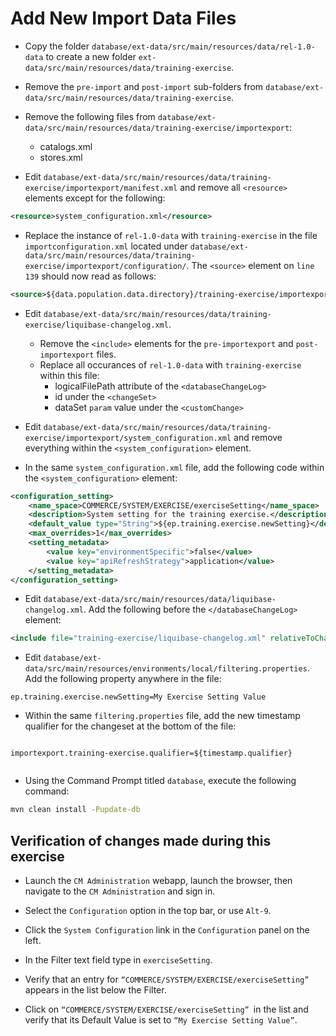 # Add New Import Data Files

* Copy the folder `database/ext-data/src/main/resources/data/rel-1.0-data` to create a new folder `ext-data/src/main/resources/data/training-exercise`.

* Remove the `pre-import` and `post-import` sub-folders from `database/ext-data/src/main/resources/data/training-exercise`.

* Remove the following files from `database/ext-data/src/main/resources/data/training-exercise/importexport`:
    * catalogs.xml
    * stores.xml

* Edit `database/ext-data/src/main/resources/data/training-exercise/importexport/manifest.xml` and remove all `<resource>` elements except for the following:

```xml
<resource>system_configuration.xml</resource>
```

* Replace the instance of `rel-1.0-data` with `training-exercise` in the file `importconfiguration.xml` located under `database/ext-data/src/main/resources/data/training-exercise/importexport/configuration/`. The `<source>` element on `line 139` should now read as follows:

```xml
<source>${data.population.data.directory}/training-exercise/importexport/</source>
```

* Edit `database/ext-data/src/main/resources/data/training-exercise/liquibase-changelog.xml`.
    * Remove the `<include>` elements for the `pre-importexport` and `post-importexport` files.
    * Replace all occurances of `rel-1.0-data` with `training-exercise` within this file:
        * logicalFilePath attribute of the `<databaseChangeLog>`
        * id under the `<changeSet>`
		* dataSet `param` value under the `<customChange>`

* Edit `database/ext-data/src/main/resources/data/training-exercise/importexport/system_configuration.xml` and remove everything within the `<system_configuration>` element.  

* In the same `system_configuration.xml` file, add the following code within the `<system_configuration>` element:

```xml
<configuration_setting>
	<name_space>COMMERCE/SYSTEM/EXERCISE/exerciseSetting</name_space>
	<description>System setting for the training exercise.</description>
	<default_value type="String">${ep.training.exercise.newSetting}</default_value>
	<max_overrides>1</max_overrides>
	<setting_metadata>
		<value key="environmentSpecific">false</value>
		<value key="apiRefreshStrategy">application</value>
	</setting_metadata>
</configuration_setting>
```

* Edit `database/ext-data/src/main/resources/data/liquibase-changelog.xml`.  Add the following before the `</databaseChangeLog>` element:

```xml
<include file="training-exercise/liquibase-changelog.xml" relativeToChangelogFile="true" />
```

* Edit `database/ext-data/src/main/resources/environments/local/filtering.properties`.  Add the following property anywhere in the file:

```
ep.training.exercise.newSetting=My Exercise Setting Value
```

* Within the same `filtering.properties` file, add the new timestamp qualifier for the changeset at the bottom of the file:

```

importexport.training-exercise.qualifier=${timestamp.qualifier}


```

* Using the Command Prompt titled `database`, execute the following command:

```sh
mvn clean install -Pupdate-db
```

## Verification of changes made during this exercise

* Launch the `CM Administration` webapp, launch the browser, then navigate to the `CM Administration` and sign in.

* Select the `Configuration` option in the top bar, or use `Alt-9`.

* Click the `System Configuration` link in the `Configuration` panel on the left.

* In the Filter text field type in `exerciseSetting`.

* Verify that an entry for `“COMMERCE/SYSTEM/EXERCISE/exerciseSetting”` appears in the list below the Filter.

* Click on `“COMMERCE/SYSTEM/EXERCISE/exerciseSetting” `in the list and verify that its Default Value is set to `“My Exercise Setting Value”`.
